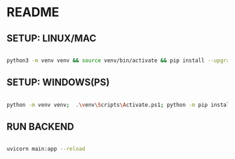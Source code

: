 # README

## SETUP: LINUX/MAC

```bash

python3 -m venv venv && source venv/bin/activate && pip install --upgrade pip && pip install -r requirements.txt

```
## SETUP: WINDOWS(PS)

```bash

python -m venv venv;  .\venv\Scripts\Activate.ps1; python -m pip install -- upgrade pip; pip install -r requirements.txt

```

## RUN BACKEND

```bash

uvicorn main:app --reload

```


